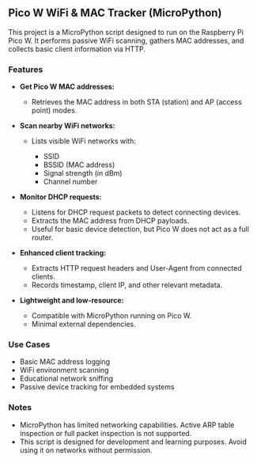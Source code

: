 ## Pico W WiFi & MAC Tracker (MicroPython)

This project is a MicroPython script designed to run on the Raspberry Pi Pico W. It performs passive WiFi scanning, gathers MAC addresses, and collects basic client information via HTTP.

### Features

* **Get Pico W MAC addresses:**

  * Retrieves the MAC address in both STA (station) and AP (access point) modes.

* **Scan nearby WiFi networks:**

  * Lists visible WiFi networks with:

    * SSID
    * BSSID (MAC address)
    * Signal strength (in dBm)
    * Channel number

* **Monitor DHCP requests:**

  * Listens for DHCP request packets to detect connecting devices.
  * Extracts the MAC address from DHCP payloads.
  * Useful for basic device detection, but Pico W does not act as a full router.

* **Enhanced client tracking:**

  * Extracts HTTP request headers and User-Agent from connected clients.
  * Records timestamp, client IP, and other relevant metadata.

* **Lightweight and low-resource:**

  * Compatible with MicroPython running on Pico W.
  * Minimal external dependencies.

### Use Cases

* Basic MAC address logging
* WiFi environment scanning
* Educational network sniffing
* Passive device tracking for embedded systems

### Notes

* MicroPython has limited networking capabilities. Active ARP table inspection or full packet inspection is not supported.
* This script is designed for development and learning purposes. Avoid using it on networks without permission.
